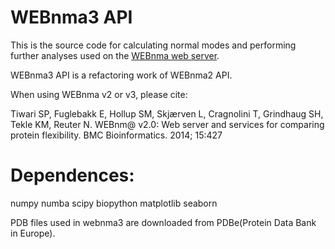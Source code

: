 # WEBnma3 API
This is the source code for calculating normal modes and performing further analyses used on the [WEBnma web server](http://apps.cbu.uib.no/webnma3/).

WEBnma3 API is a refactoring work of WEBnma2 API.

When using WEBnma v2 or v3, please cite: 

Tiwari SP, Fuglebakk E, Hollup SM, Skjærven L, Cragnolini T, Grindhaug SH, Tekle KM, Reuter N. WEBnm@ v2.0: Web server and services for comparing protein flexibility. BMC Bioinformatics. 2014; 15:427

# Dependences:
numpy
numba
scipy
biopython
matplotlib
seaborn


PDB files used in webnma3 are downloaded from PDBe(Protein Data Bank in Europe).